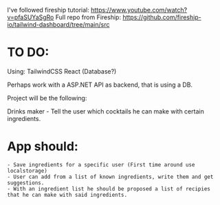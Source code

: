 I've followed fireship tutorial: https://www.youtube.com/watch?v=pfaSUYaSgRo
Full repo from Fireship: https://github.com/fireship-io/tailwind-dashboard/tree/main/src

# TO DO:

Using:
TailwindCSS
React
(Database?)

Perhaps work with a ASP.NET API as backend, that is using a DB.

Project will be the following:

Drinks maker - Tell the user which cocktails he can make with certain ingredients.

# App should:

    - Save ingredients for a specific user (First time around use localstorage)
    - User can add from a list of known ingredients, write them and get suggestions.
    - With an ingredient list he should be proposed a list of recipies that he can make with said ingredients.
